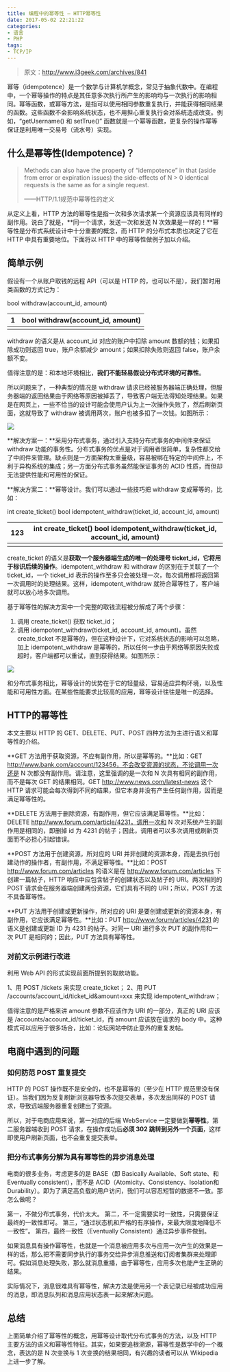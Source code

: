 ```yaml
---
title: 编程中的幂等性 — HTTP幂等性
date: 2017-05-02 22:21:22
categories:
- 语言
- PHP
tags:
- TCP/IP
---
```


> 原文：http://www.i3geek.com/archives/841

 幂等（idempotence）是一个数学与计算机学概念，常见于抽象代数中。在编程中，一个幂等操作的特点是其任意多次执行所产生的影响均与一次执行的影响相同。幂等函数，或幂等方法，是指可以使用相同参数重复执行，并能获得相同结果的函数。这些函数不会影响系统状态，也不用担心重复执行会对系统造成改变。例如，“getUsername() 和 setTrue()” 函数就是一个幂等函数，更复杂的操作幂等保证是利用唯一交易号（流水号）实现。<!--more-->

## 什么是幂等性(Idempotence)？

> Methods can also have the property of “idempotence” in that (aside from error or expiration issues) the side-effects of N > 0 identical requests is the same as for a single request.
>
> ——HTTP/1.1规范中幂等性的定义

从定义上看，HTTP 方法的幂等性是指一次和多次请求某一个资源应该具有同样的副作用。说白了就是，**同一个请求，发送一次和发送 N 次效果是一样的！**幂等性是分布式系统设计中十分重要的概念，而 HTTP 的分布式本质也决定了它在 HTTP 中具有重要地位。下面将以 HTTP 中的幂等性做例子加以介绍。

## 简单示例

假设有一个从账户取钱的远程 API（可以是 HTTP 的，也可以不是），我们暂时用类函数的方式记为：

bool withdraw(account_id, amount)

| 1    | bool withdraw(account_id, amount) |
| ---- | --------------------------------- |
|      |                                   |

withdraw 的语义是从 account_id 对应的账户中扣除 amount 数额的钱；如果扣除成功则返回 true，账户余额减少 amount；如果扣除失败则返回 false，账户余额不变。

值得注意的是：和本地环境相比，**我们不能轻易假设分布式环境的可靠性**。

所以问题来了，一种典型的情况是 withdraw 请求已经被服务器端正确处理，但服务器端的返回结果由于网络等原因被掉丢了，导致客户端无法得知处理结果。如果是在网页上，一些不恰当的设计可能会使用户认为上一次操作失败了，然后刷新页面，这就导致了 withdraw 被调用两次，账户也被多扣了一次钱。如图所示：

![](//img2.fanhaobai.com/2017/05/api-idempotence/033717ZKv.png)

**解决方案一：**采用分布式事务，通过引入支持分布式事务的中间件来保证 withdraw 功能的事务性。分布式事务的优点是对于调用者很简单，复杂性都交给了中间件来管理。缺点则是一方面架构太重量级，容易被绑在特定的中间件上，不利于异构系统的集成；另一方面分布式事务虽然能保证事务的 ACID 性质，而但却无法提供性能和可用性的保证。

**解决方案二：**幂等设计。我们可以通过一些技巧把 withdraw 变成幂等的，比如：

int create_ticket() bool idempotent_withdraw(ticket_id, account_id, amount)

| 123  | int create_ticket() bool idempotent_withdraw(ticket_id, account_id, amount) |
| ---- | ---------------------------------------- |
|      |                                          |

create_ticket 的语义是**获取一个服务器端生成的唯一的处理号 ticket_id，它将用于标识后续的操作**。idempotent_withdraw 和 withdraw 的区别在于关联了一个 ticket_id，一个 ticket_id 表示的操作至多只会被处理一次，每次调用都将返回第一次调用时的处理结果。这样，idempotent_withdraw 就符合幂等性了，客户端就可以放心地多次调用。

基于幂等性的解决方案中一个完整的取钱流程被分解成了两个步骤：

1. 调用 create_ticket() 获取 ticket_id；
2. 调用 idempotent_withdraw(ticket_id, account_id, amount)。虽然 create_ticket 不是幂等的，但在这种设计下，它对系统状态的影响可以忽略，加上 idempotent_withdraw 是幂等的，所以任何一步由于网络等原因失败或超时，客户端都可以重试，直到获得结果。如图所示：

![](//img3.fanhaobai.com/2017/05/api-idempotence/033718EYW.png)

和分布式事务相比，幂等设计的优势在于它的轻量级，容易适应异构环境，以及性能和可用性方面。在某些性能要求比较高的应用，幂等设计往往是唯一的选择。

## HTTP的幂等性

本文主要以 HTTP 的 GET、DELETE、PUT、POST 四种方法为主进行语义和幂等性的介绍。

**GET 方法用于获取资源，不应有副作用，所以是幂等的。**比如：GET http://www.bank.com/account/123456，不会改变资源的状态，不论调用一次还是 N 次都没有副作用。请注意，这里强调的是一次和 N 次具有相同的副作用，而不是每次 GET 的结果相同。GET  http://www.news.com/latest-news 这个 HTTP 请求可能会每次得到不同的结果，但它本身并没有产生任何副作用，因而是满足幂等性的。

**DELETE 方法用于删除资源，有副作用，但它应该满足幂等性。**比如：DELETE http://www.forum.com/article/4231，调用一次和 N 次对系统产生的副作用是相同的，即删掉 id 为 4231 的帖子；因此，调用者可以多次调用或刷新页面而不必担心引起错误。

**POST 方法用于创建资源，所对应的 URI 并非创建的资源本身，而是去执行创建动作的操作者，有副作用，不满足幂等性。**比如：POST  http://www.forum.com/articles 的语义是在 http://www.forum.com/articles 下创建一篇帖子，HTTP 响应中应包含帖子的创建状态以及帖子的 URI。两次相同的 POST 请求会在服务器端创建两份资源，它们具有不同的 URI；所以，POST 方法不具备幂等性。

**PUT 方法用于创建或更新操作，所对应的 URI 是要创建或更新的资源本身，有副作用，它应该满足幂等性。**比如：PUT  http://www.forum/articles/4231 的语义是创建或更新 ID 为 4231 的帖子。对同一 URI 进行多次 PUT 的副作用和一次 PUT 是相同的；因此，PUT 方法具有幂等性。

### 对前文示例进行改进

利用 Web API 的形式实现前面所提到的取款功能。

1、用 POST /tickets 来实现 create_ticket；
2、用 PUT /accounts/account_id/ticket_id&amount=xxx 来实现 idempotent_withdraw；

值得注意的是严格来讲 amount 参数不应该作为 URI 的一部分，真正的 URI 应该是 /accounts/account_id/ticket_id，而 amount 应该放在请求的 body 中。这种模式可以应用于很多场合，比如：论坛网站中防止意外的重复发帖。

## 电商中遇到的问题

### 如何防范 POST 重复提交

HTTP 的 POST 操作既不是安全的，也不是幂等的（至少在 HTTP 规范里没有保证）。当我们因为反复刷新浏览器导致多次提交表单，多次发出同样的 POST 请求，导致远端服务器重复创建出了资源。

所以，对于电商应用来说，第一对应的后端 WebService 一定要做到**幂等性**，第二服务器端收到 POST 请求，在操作成功后**必须 302 跳转到另外一个页面**，这样即使用户刷新页面，也不会重复提交表单。

### 把分布式事务分解为具有幂等性的异步消息处理

电商的很多业务，考虑更多的是 BASE（即 Basically Available、Soft state、和 Eventually consistent），而不是 ACID（Atomicity、Consistency、Isolation和 Durability）。即为了满足高负载的用户访问，我们可以容忍短暂的数据不一致。那怎么做呢？

第一，不做分布式事务，代价太大。
第二，不一定需要实时一致性，只需要保证最终的一致性即可。
第三，“通过状态机和严格的有序操作，来最大限度地降低不一致性”。
第四，最终一致性（Eventually Consistent）通过异步事件做到。

如果消息具有操作幂等性，也就是一个消息被应用多次与应用一次产生的效果是一样的话，那么把不需要同步执行的事务交给异步消息推送和订阅者集群来处理即可。假如消息处理失败，那么就消息重播，由于幂等性，应用多次也能产生正确的结果。

实际情况下，消息很难具有幂等性，解决方法是使用另一个表记录已经被成功应用的消息，即消息队列和消息应用状态表一起来解决问题。

## 总结

上面简单介绍了幂等性的概念，用幂等设计取代分布式事务的方法，以及 HTTP 主要方法的语义和幂等性特征。其实，如果要追根溯源，幂等性是数学中的一个概念，表达的是 N 次变换与 1 次变换的结果相同，有兴趣的读者可以从 Wikipedia 上进一步了解。
